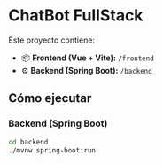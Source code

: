 # ChatBot FullStack

Este proyecto contiene:

- 📦 **Frontend (Vue + Vite):** `/frontend`
- ⚙️ **Backend (Spring Boot):** `/backend`

## Cómo ejecutar

### Backend (Spring Boot)
```bash
cd backend
./mvnw spring-boot:run

